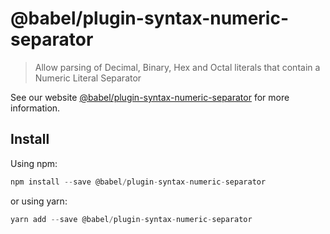 # @babel/plugin-syntax-numeric-separator

> Allow parsing of Decimal, Binary, Hex and Octal literals that contain a Numeric Literal Separator

See our website [@babel/plugin-syntax-numeric-separator](https://new.babeljs.io/docs/en/next/babel-plugin-syntax-numeric-separator.html) for more information.

## Install

Using npm:

```js
npm install --save @babel/plugin-syntax-numeric-separator
```

or using yarn:

```js
yarn add --save @babel/plugin-syntax-numeric-separator
```
